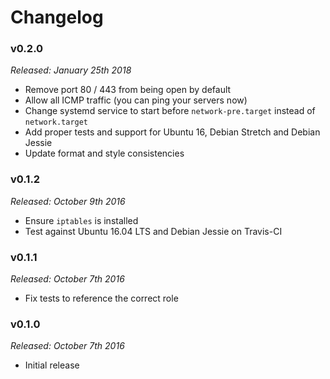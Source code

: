 # Changelog

### v0.2.0

*Released: January 25th 2018*

- Remove port 80 / 443 from being open by default
- Allow all ICMP traffic (you can ping your servers now)
- Change systemd service to start before `network-pre.target` instead of `network.target`
- Add proper tests and support for Ubuntu 16, Debian Stretch and Debian Jessie
- Update format and style consistencies

### v0.1.2

*Released: October 9th 2016*

- Ensure `iptables` is installed
- Test against Ubuntu 16.04 LTS and Debian Jessie on Travis-CI

### v0.1.1

*Released: October 7th 2016*

- Fix tests to reference the correct role

### v0.1.0

*Released: October 7th 2016*

- Initial release
